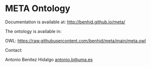 # META Ontology

Documentation is available at: http://benhid.github.io/meta/

The ontology is available in:

OWL: https://raw.githubusercontent.com/benhid/meta/main/meta.owl

Contact: 

Antonio Benítez Hidalgo <antonio.b@uma.es>